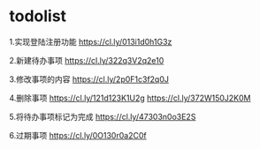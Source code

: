 # todolist
1.实现登陆注册功能
https://cl.ly/013i1d0h1G3z

2.新建待办事项
https://cl.ly/322q3V2q2e10

3.修改事项的内容
https://cl.ly/2p0F1c3f2q0J

4.删除事项
https://cl.ly/121d123K1U2g
https://cl.ly/372W150J2K0M

5.将待办事项标记为完成
https://cl.ly/47303n0o3E2S

6.过期事项
https://cl.ly/0O130r0a2C0f